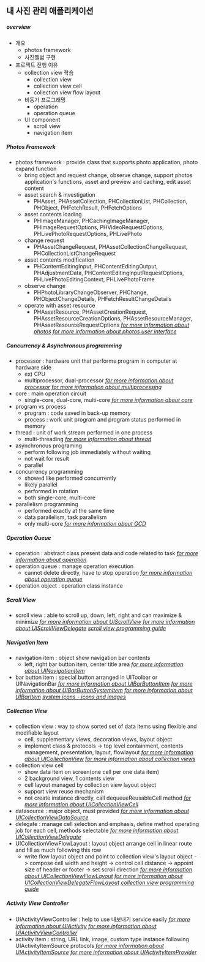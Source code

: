 ## 내 사진 관리 애플리케이션

##### overview
- 개요
  * photos framework
  * 사진앨범 구현
- 프로젝트 진행 이유
  * collection view 학습
    + collection view
    + collection view cell
    + collection view flow layout
  * 비동기 프로그래밍
    + operation
    + operation queue
  * UI component
    + scroll view
    + navigation item

##### Photos Framework
- photos framework : provide class that supports photo application, photo expand function
  * bring object and request change, observe change, support photos application's functions, asset and preview and caching, edit asset content
  * asset search & investigation
    + PHAsset, PHAssetCollection, PHCollectionList, PHCollection, PHObject, PHFetchResult, PHFetchOptions
  * asset contents loading
    + PHImageManager, PHCachingImageManager, PHImageRequestOptions, PHVideoRequestOptions, PHLivePhotoRequestOptions, PHLivePhoto
  * change request
    + PHAssetChangeRequest, PHAssetCollectionChangeRequest, PHCollectionListChangeRequest
  * asset contents modification
    + PHContentEditingInput, PHContentEditingOutput, PHAdjustmentData, PHContentEditingInputRequestOptions, PHLivePhotoEditingContext, PHLivePhotoFrame
  * observe change
    + PHPhotoLibraryChangeObserver, PHChange, PHObjectChangeDetails, PHFetchResultChangeDetails
  * operate with asset resource
    + PHAssetResource, PHAssetCreationRequest, PHAssetResourceCreationOptions, PHAssetResourceManager, PHAssetResourceRequestOptions
    *[for more information about photos](https://developer.apple.com/documentation/photos)*
    *[for more information about photos user interface](https://developer.apple.com/documentation/photosui)*

##### Concurrency & Asynchronous programming
- processor : hardware unit that performs program in computer at hardware side
  * ex) CPU
  * multiprocessor, dual-processor
  *[for more information about processor](https://ko.wikipedia.org/wiki/%ED%94%84%EB%A1%9C%EC%84%B8%EC%84%9C)*
  *[for more information about multiprocessing](https://ko.wikipedia.org/wiki/%EB%8B%A4%EC%A4%91_%EC%B2%98%EB%A6%AC)*
- core : main operation circuit
  * single-core, dual-core, multi-core
  *[for more information about core](https://ko.wikipedia.org/wiki/%EC%BD%94%EC%96%B4)*
- program vs process
  * program : code saved in back-up memory
  * process : work unit program and program status performed in memory
- thread : unit of work stream performed in one process
  * multi-threading
  *[for more information about thread](https://developer.apple.com/documentation/foundation/thread)*
- asynchronous programing
  * perform following job immediately without waiting
  * not wait for result
  * parallel
- concurrency programming
  * showed like performed concurrently
  * likely parallel
  * performed in rotation
  * both single-core, multi-core
- parallelism programming
  * performed exactly at the same time
  * data parallelism, task parallelism
  * only multi-core
  *[for more information about GCD](https://en.wikipedia.org/wiki/Grand_Central_Dispatch)*

##### Operation Queue
- operation : abstract class present data and code related to task
*[for more information about operation](https://developer.apple.com/documentation/foundation/operation)*
- operation queue : manage operation execution
  * cannot delete directly, have to stop operation
  *[for more information about operation queue](https://developer.apple.com/documentation/foundation/operationqueue)*
- operation object : operation class instance

##### Scroll View
- scroll view : able to scroll up, down, left, right and can maximize & minimize
*[for more information about UIScrollView](https://developer.apple.com/documentation/uikit/uiscrollview)*
*[for more information about UIScrollViewDelegate](https://developer.apple.com/documentation/uikit/uiscrollviewdelegate)*
*[scroll view programming guide](https://developer.apple.com/library/content/documentation/WindowsViews/Conceptual/UIScrollView_pg/Introduction/Introduction.html)*

##### Navigation Item
- navigation item : object show navigation bar contents
  * left, right bar button item, center title area
  *[for more information about UINavigationItem](https://developer.apple.com/documentation/uikit/uinavigationitem)*
- bar button item : special button arranged in UIToolbar or UINavigationBar
*[for more information about UIBarButtonItem](https://developer.apple.com/documentation/uikit/uibarbuttonitem)*
*[for more information about UIBarButtonSystemItem](https://developer.apple.com/documentation/uikit/uibarbuttonsystemitem)*
*[for more information about UIBarItem](https://developer.apple.com/documentation/uikit/uibaritem)*
*[system icons - icons and images](https://developer.apple.com/ios/human-interface-guidelines/icons-and-images/system-icons/)*

##### Collection View
- collection view : way to show sorted set of data items using flexible and modifiable layout
  * cell, supplementary views, decoration views, layout object
  * implement class & protocols -> top level containment, contents management, presentation, layout, flowlayout
  *[for more information about UICollectionView](https://developer.apple.com/documentation/uikit/uicollectionview)*
  *[for more information about collection views](https://developer.apple.com/library/content/documentation/WindowsViews/Conceptual/CollectionViewPGforIOS/Introduction/Introduction.html)*
- collection view cell
  * show data item on screen(one cell per one data item)
  * 2 background view, 1 contents view
  * cell layout managed by collection view layout object
  * support view reuse mechanism
  * not create instance directly, call dequeueReusableCell method
  *[for more information about UICollectionViewCell](https://developer.apple.com/documentation/uikit/uicollectionviewcell)*
- datasource : major object, must provided
*[for more information about UICollectionViewDataSource](https://developer.apple.com/documentation/uikit/uicollectionviewdatasource)*
- delegate : manage cell selection and emphasis, define method operating job for each cell, methods selectable
*[for more information about UICollectionViewDelegate](https://developer.apple.com/documentation/uikit/uicollectionviewdelegate)*
- UICollectionViewFlowLayout : layout object arrange cell in linear route and fill as much following this row
  * write flow layout object and point to collection view's layout object -> compose cell width and height -> control cell distance -> appoint size of header or footer -> set scroll direction
  *[for more information about UICollectionViewFlowLayout](https://developer.apple.com/documentation/uikit/uicollectionviewflowlayout)*
  *[for more information about UICollectionViewDelegateFlowLayout](https://developer.apple.com/documentation/uikit/uicollectionviewdelegateflowlayout)*
  *[collection view programming guide](https://developer.apple.com/library/content/documentation/WindowsViews/Conceptual/CollectionViewPGforIOS/Introduction/Introduction.html)*

##### Activity View Controller
- UIActivityViewController : help to use 내보내기 service easily
*[for more information about UIActivity](https://developer.apple.com/documentation/uikit/uiactivity)*
*[for more information about UIActivityViewController](https://developer.apple.com/documentation/uikit/uiactivityviewcontroller)*
- activity item : string, URL link, image, custom type instance following UIActivityItemSource protocols
*[for more information about UIActivityItemSource](https://developer.apple.com/documentation/uikit/uiactivityitemsource)*
*[for more information about UIActivityItemProvider](https://developer.apple.com/documentation/uikit/uiactivityitemprovider)*

